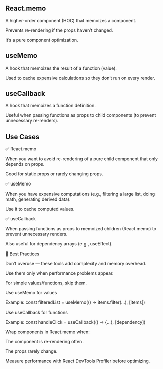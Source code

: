 ## React.memo

A higher-order component (HOC) that memoizes a component.

Prevents re-rendering if the props haven’t changed.

It’s a pure component optimization.



## useMemo

A hook that memoizes the result of a function (value).

Used to cache expensive calculations so they don’t run on every render.



## useCallback

A hook that memoizes a function definition.

Useful when passing functions as props to child components (to prevent unnecessary re-renders).


## Use Cases
✅ React.memo

When you want to avoid re-rendering of a pure child component that only depends on props.

Good for static props or rarely changing props.

✅ useMemo

When you have expensive computations (e.g., filtering a large list, doing math, generating derived data).

Use it to cache computed values.

✅ useCallback

When passing functions as props to memoized children (React.memo) to prevent unnecessary renders.

Also useful for dependency arrays (e.g., useEffect).

🔹 Best Practices

Don’t overuse — these tools add complexity and memory overhead.

Use them only when performance problems appear.

For simple values/functions, skip them.

Use useMemo for values

Example: const filteredList = useMemo(() => items.filter(...), [items])

Use useCallback for functions

Example: const handleClick = useCallback(() => {...}, [dependency])

Wrap components in React.memo when:

The component is re-rendering often.

The props rarely change.

Measure performance with React DevTools Profiler before optimizing.